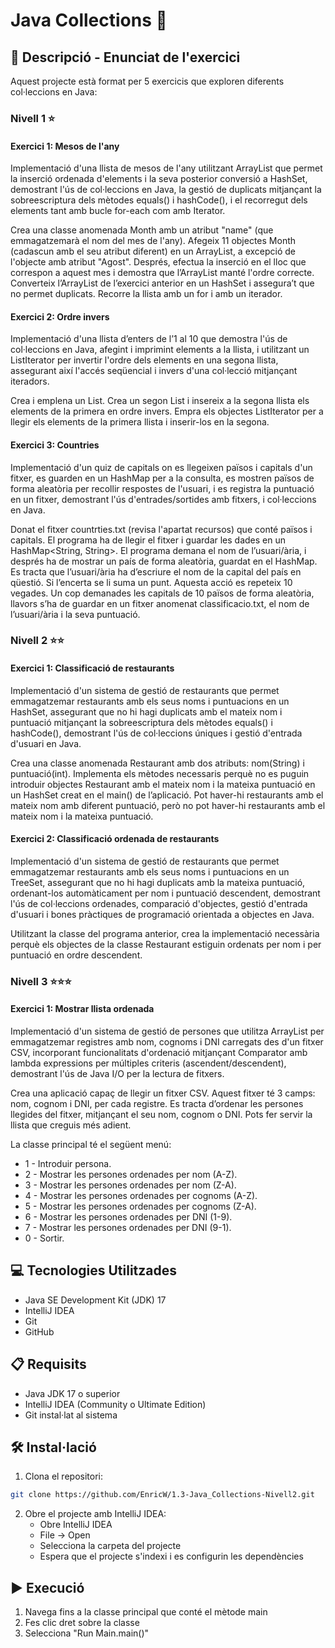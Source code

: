 # Java Collections 🎯

## 📄 Descripció - Enunciat de l'exercici

Aquest projecte està format per 5 exercicis que exploren diferents col·leccions en Java:

### Nivell 1 ⭐
#### Exercici 1: Mesos de l'any
Implementació d'una llista de mesos de l'any utilitzant ArrayList que permet la inserció ordenada d'elements i la seva posterior conversió a HashSet, demostrant l'ús de col·leccions en Java, la gestió de duplicats mitjançant la sobreescriptura dels mètodes equals() i hashCode(), i el recorregut dels elements tant amb bucle for-each com amb Iterator.

Crea una classe anomenada Month amb un atribut "name" (que emmagatzemarà el nom del mes de l'any). Afegeix 11 objectes Month (cadascun amb el seu atribut diferent) en un ArrayList, a excepció de l'objecte amb atribut "Agost". Després, efectua la inserció en el lloc que correspon a aquest mes i demostra que l’ArrayList manté l'ordre correcte. Converteix l’ArrayList de l’exercici anterior en un HashSet i assegura’t que no permet duplicats. Recorre la llista amb un for i amb un iterador.

#### Exercici 2: Ordre invers
Implementació d'una llista d’enters de l’1 al 10 que demostra l'ús de col·leccions en Java, afegint i imprimint elements a la llista, i utilitzant un ListIterator per invertir l'ordre dels elements en una segona llista, assegurant així l'accés seqüencial i invers d'una col·lecció mitjançant iteradors.

Crea i emplena un List<Integer>. Crea un segon List<Integer> i insereix a la segona llista els elements de la primera en ordre invers. Empra els objectes ListIterator per a llegir els elements de la primera llista i inserir-los en la segona.

#### Exercici 3: Countries
Implementació d'un quiz de capitals on es llegeixen països i capitals d'un fitxer, es guarden en un HashMap per a la consulta, es mostren països de forma aleatòria per recollir respostes de l'usuari, i es registra la puntuació en un fitxer, demostrant l'ús d'entrades/sortides amb fitxers, i col·leccions en Java.

Donat el fitxer countrties.txt (revisa l'apartat recursos) que conté països i capitals. El programa ha de llegir el fitxer i guardar les dades en un HashMap<String, String>. El programa demana el nom de l’usuari/ària, i després ha de mostrar un país de forma aleatòria, guardat en el HashMap. Es tracta que l’usuari/ària ha d’escriure el nom de la capital del país en qüestió. Si l’encerta se li suma un punt. Aquesta acció es repeteix 10 vegades. Un cop demanades les capitals de 10 països de forma aleatòria, llavors s’ha de guardar en un fitxer anomenat classificacio.txt, el nom de l’usuari/ària i la seva puntuació.

### Nivell 2 ⭐⭐
#### Exercici 1: Classificació de restaurants
Implementació d'un sistema de gestió de restaurants que permet emmagatzemar restaurants amb els seus noms i puntuacions en un HashSet, assegurant que no hi hagi duplicats amb el mateix nom i puntuació mitjançant la sobreescriptura dels mètodes equals() i hashCode(), demostrant l'ús de col·leccions úniques i gestió d'entrada d'usuari en Java.

Crea una classe anomenada Restaurant amb dos atributs: nom(String) i puntuació(int). Implementa els mètodes necessaris perquè no es puguin introduir objectes Restaurant amb el mateix nom i la mateixa puntuació en un HashSet creat en el main() de l’aplicació. Pot haver-hi restaurants amb el mateix nom amb diferent puntuació, però no pot haver-hi restaurants amb el mateix nom i la mateixa puntuació.

#### Exercici 2: Classificació ordenada de restaurants
Implementació d'un sistema de gestió de restaurants que permet emmagatzemar restaurants amb els seus noms i puntuacions en un TreeSet, assegurant que no hi hagi duplicats amb la mateixa puntuació, ordenant-los automàticament per nom i puntuació descendent, demostrant l'ús de col·leccions ordenades, comparació d'objectes, gestió d'entrada d'usuari i bones pràctiques de programació orientada a objectes en Java.

Utilitzant la classe del programa anterior, crea la implementació necessària perquè els objectes de la classe Restaurant estiguin ordenats per nom i per puntuació en ordre descendent. 

### Nivell 3 ⭐⭐⭐
#### Exercici 1: Mostrar llista ordenada
Implementació d'un sistema de gestió de persones que utilitza ArrayList per emmagatzemar registres amb nom, cognoms i DNI carregats des d'un fitxer CSV, incorporant funcionalitats d'ordenació mitjançant Comparator amb lambda expressions per múltiples criteris (ascendent/descendent), demostrant l'ús de Java I/O per la lectura de fitxers.

Crea una aplicació capaç de llegir un fitxer CSV. Aquest fitxer té 3 camps: nom, cognom i DNI, per cada registre. Es tracta d’ordenar les persones llegides del fitxer, mitjançant el seu nom, cognom o DNI. Pots fer servir la llista que creguis més adient.

La classe principal té el següent menú:

- 1 - Introduir persona.
- 2 - Mostrar les persones ordenades per nom (A-Z).
- 3 - Mostrar les persones ordenades per nom (Z-A).
- 4 - Mostrar les persones ordenades per cognoms (A-Z).
- 5 - Mostrar les persones ordenades per cognoms (Z-A).
- 6 - Mostrar les persones ordenades per DNI (1-9).
- 7 - Mostrar les persones ordenades per DNI (9-1).
- 0 - Sortir.

## 💻 Tecnologies Utilitzades

- Java SE Development Kit (JDK) 17
- IntelliJ IDEA
- Git
- GitHub

## 📋 Requisits

- Java JDK 17 o superior
- IntelliJ IDEA (Community o Ultimate Edition)
- Git instal·lat al sistema

## 🛠️ Instal·lació

1. Clona el repositori:
```bash
git clone https://github.com/EnricW/1.3-Java_Collections-Nivell2.git
```

2. Obre el projecte amb IntelliJ IDEA:
   - Obre IntelliJ IDEA
   - File -> Open
   - Selecciona la carpeta del projecte
   - Espera que el projecte s'indexi i es configurin les dependències

## ▶️ Execució

1. Navega fins a la classe principal que conté el mètode main
2. Fes clic dret sobre la classe
3. Selecciona "Run Main.main()"
